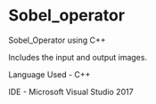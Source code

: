 # Sobel_operator
Sobel_Operator using C++

Includes the input and output images.

Language Used - C++

IDE - Microsoft Visual Studio 2017
